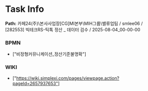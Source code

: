 # Task Info

**Path:** 카페24(주)\본사사업장\[CG]MI본부\MIH그룹\밸류업팀 / smlee06 / [282553] 빅테크RS-틱톡 정산 _ 데이터 검수 / 2025-08-04_00-00-00

### BPMN
- ["비정형커뮤니케이션_정산기준불명확"]

### WIKI
- ["https://wiki.simplexi.com/pages/viewpage.action?pageId=2657937653"]

